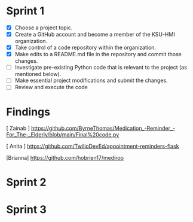 # Sprint 1
- [x] Choose a project topic.
- [x] Create a GitHub account and become a member of the KSU-HMI organization.
- [x] Take control of a code repository within the organization.
- [x] Make edits to a README.md file in the repository and commit those changes.
- [ ] Investigate pre-existing Python code that is relevant to the project (as mentioned below).
- [ ] Make essential project modifications and submit the changes.
- [ ] Review and execute the code
# Findings 
[ Zainab ] https://github.com/ByrneThomas/Medication_-Reminder_-For_The-_Elderly/blob/main/Final%20code.py

[ Anita  ] https://github.com/TwilioDevEd/appointment-reminders-flask

[Brianna] https://github.com/hobrien17/mediroo

# Sprint 2

# Sprint 3
